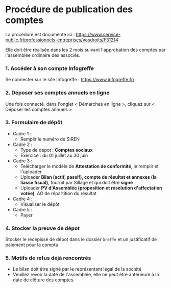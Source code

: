 # Procédure de publication des comptes

La procédure est documenté ici : https://www.service-public.fr/professionnels-entreprises/vosdroits/F31214

Elle doit être réalisée dans les 2 mois suivant l'approbation des comptes par l'assemblée ordinaire des associés.

### 1. Accéder à son compte Infogreffe

Se connecter sur le site Infogreffe : https://www.infogreffe.fr/

### 2. Déposer ses comptes annuels en ligne

Une fois connecté, dans l'onglet < Démarches en ligne >, cliquez sur < Déposer les comptes annuels >

### 3. Formulaire de dépôt

* Cadre 1 :
    * Remplir le numéro de SIREN
* Cadre 2 :
    * Type de depot : **Comptes sociaux**
    * Exercice : du 01 juillet au 30 juin
* Cadre 3 :
    * Telécharger le modèle de **Attestation de conformité**, le remplir et l'uploader
    * Uploader **Bilan (actif, passif), compte de résultat et annexes (la liasse fiscal)**, fournit par Sillage et qui doit être **signé**
    * Uploader **PV d'Assemblée (proposition et résolution d'affectation votée)**, AG de répartition du résultat
* Cadre 4 :
    * Visualiser le dépôt
* Cadre 5 :
    * Payer

### 4. Stocker la preuve de dépot

Stocker le récépissé de dépot dans le dossier `Greffe` et un justificatif de paiement pour la compta

### 5. Motifs de refus déjà rencontrés

* Le bilan doit être signé par le représentant légal de la société
* Veuillez revoir la date de l'assemblée, elle ne peut être antérieure à la date de clôture des
comptes.
